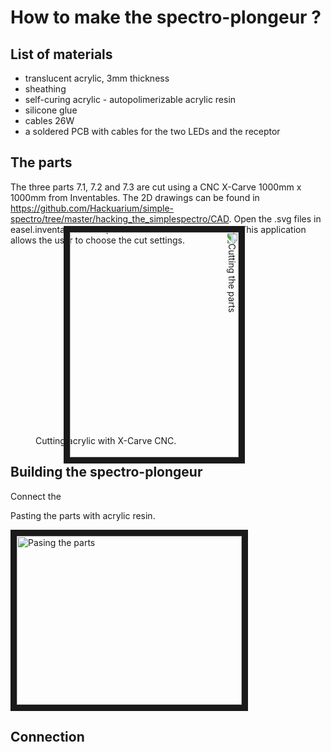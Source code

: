 # How to make the spectro-plongeur ?

## List of materials

- translucent acrylic, 3mm thickness
- sheathing
- self-curing acrylic - autopolimerizable acrylic resin
- silicone glue
- cables 26W 
- a soldered PCB with cables for the two LEDs and the receptor

## The parts

The three parts 7.1, 7.2 and 7.3 are cut using a CNC X-Carve 1000mm x 1000mm from Inventables. The 2D drawings can be found in https://github.com/Hackuarium/simple-spectro/tree/master/hacking_the_simplespectro/CAD. Open the .svg files in easel.inventables.com (a free account can be created). This application allows the user to choose the cut settings. 

<figure>
<img src="https://github.com/Hackuarium/simple-spectro/blob/Test/hacking_the_simplespectro/images/cutting.jpg" 
alt="Cutting the parts" width="360" height="270" border="10" style="transform:rotate(90deg);"/>
<figcaption>Cutting acrylic with X-Carve CNC.</figcaption>
</figure>

## Building the spectro-plongeur

Connect the 

Pasting the parts with acrylic resin.

<img src="https://github.com/Hackuarium/simple-spectro/blob/Test/hacking_the_simplespectro/images/pasting.jpg" 
alt="Pasing the parts" width="360" height="270" border="10" />



## Connection
